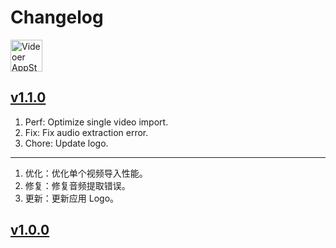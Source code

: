 Changelog
===

<a target="_blank" href="https://apps.apple.com/app/videoer/6742680573" title="Videoer for macOS">
<img alt="Videoer AppStore" src="https://jaywcjlove.github.io/sb/download/macos.svg" height="51">
</a>

## [v1.1.0](https://github.com/jaywcjlove/videoer/releases/tag/v1.1.0)

1. Perf: Optimize single video import.
2. Fix: Fix audio extraction error.
3. Chore: Update logo.

---

1. 优化：优化单个视频导入性能。
2. 修复：修复音频提取错误。
3. 更新：更新应用 Logo。

## [v1.0.0](https://github.com/jaywcjlove/videoer/releases/tag/v1.0.0)
